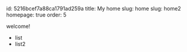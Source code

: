 id: 5216bcef7a88ca1791ad259a
title: My home
slug: home
slug: home2
homepage: true
order: 5

welcome!

* list
* list2